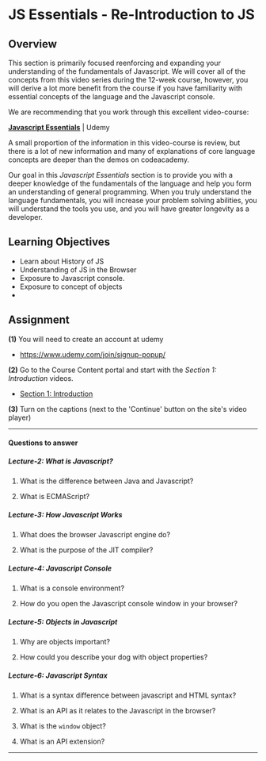 # JS Essentials - Re-Introduction to JS

## Overview

This section is primarily focused reenforcing and expanding your understanding of the fundamentals of Javascript. We will cover all of the concepts from this video series during the 12-week course, however, you will derive a lot more benefit from the course if you have familiarity with essential concepts of the language and the Javascript console.  

We are recommending that you work through this excellent video-course:

**[Javascript Essentials](https://www.udemy.com/javascript-essentials/)** | Udemy

A small proportion of the information in this video-course is review, but there is a lot of new information and many of explanations of core language concepts are deeper than the demos on codeacademy.

Our goal in this *Javascript Essentials*  section is to provide you with a deeper knowledge of the fundamentals of the language and help you form an understanding of general programming. When you truly understand the language fundamentals, you will increase your problem solving abilities, you will understand the tools you use, and you will have greater longevity as a developer.

## Learning Objectives
- Learn about History of JS
- Understanding of JS in the Browser
- Exposure to Javascript console.
- Exposure to concept of objects
-

## Assignment

**(1)** You will need to create an account at udemy
  + https://www.udemy.com/join/signup-popup/


**(2)** Go to the Course Content portal and start with the *Section 1: Introduction* videos.
  + [Section 1: Introduction]( https://www.udemy.com/javascript-essentials/learn/v4/t/lecture/4393202?start=0)


**(3)** Turn on the captions (next to the 'Continue' button on the site's video player)

---
#### Questions to answer

##### Lecture-2: What is Javascript?
1. What is the difference between Java and Javascript?

2. What is ECMAScript?


##### Lecture-3: How Javascript Works

1. What does the browser Javascript engine do?

2. What is the purpose of the JIT compiler?

##### Lecture-4: Javascript Console

1. What is a console environment?

2. How do you open the Javascript console window in your browser?


##### Lecture-5: Objects in Javascript

1. Why are objects important?

2. How could you describe your dog with object properties?


##### Lecture-6: Javascript Syntax

1. What is a syntax difference between javascript and HTML syntax?

2. What is an API as it relates to the Javascript in the browser?

3. What is the `window` object?

4. What is an API extension?

---
